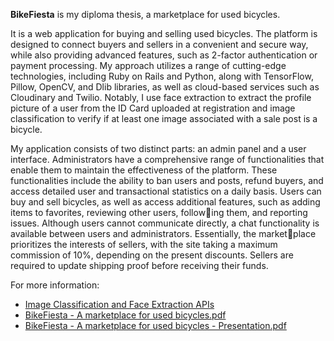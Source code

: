 **BikeFiesta** is my diploma thesis, a marketplace for used bicycles.

It is a web application for buying and selling used bicycles. The platform is designed to connect buyers and sellers in a convenient and secure way, while also providing advanced features, such as 2-factor authentication or payment processing. My approach utilizes a range of cutting-edge technologies, including Ruby on Rails and Python, along with TensorFlow, Pillow, OpenCV, and Dlib libraries, as well as cloud-based services such as Cloudinary and Twilio. Notably, I use face extraction to extract the profile picture of a user from the ID Card uploaded at registration and image classification to verify if at least one image associated with a sale post is a bicycle.

My application consists of two distinct parts: an admin panel and a user interface. Administrators have a comprehensive range of functionalities that enable them to maintain the effectiveness of the platform. These functionalities include the ability to ban users and posts, refund buyers, and access detailed user and transactional statistics on a daily basis. Users can buy and sell bicycles, as well as access additional features, such as adding items to favorites, reviewing other users, following them, and reporting issues. Although users cannot communicate directly, a chat functionality is available between users and administrators. Essentially, the marketplace prioritizes the interests of sellers, with the site taking a maximum commission of 10%, depending on the present discounts. Sellers are required to update shipping proof before receiving their funds.

For more information:
- [Image Classification and Face Extraction APIs](https://github.com/pauladam2001/ImageClassificationAndExtractionAPI-DiplomaThesis)
- [BikeFiesta - A marketplace for used bicycles.pdf](https://github.com/pauladam2001/BikeFiesta-DiplomaThesis/files/12785265/Licenta.IE.ADAM.VA.PAUL-ADRIAN.pdf)
- [BikeFiesta - A marketplace for used bicycles - Presentation.pdf](https://github.com/pauladam2001/BikeFiesta-DiplomaThesis/files/12785269/BikeFiesta.-.A.marketplace.for.used.bicycles.-.Slides.pdf)
